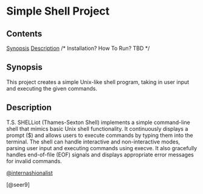# Simple Shell Project

## Contents
[Synopsis](#synopsis)
[Description](#description)
/* Installation? How To Run? TBD */

## Synopsis
This project creates a simple Unix-like shell program, taking in user input and executing the given commands.

## Description
T.S. SHELLiot (Thames-Sexton Shell) implements a simple command-line shell that mimics basic Unix shell functionality. It continuously displays a prompt ($) and allows users to execute commands by typing them into the terminal. The shell can handle interactive and non-interactive modes, parsing user input and executing commands using execve. It also gracefully handles end-of-file (EOF) signals and displays appropriate error messages for invalid commands.



[@internashionalist](https://github.com/internashionalist/internashionalist/blob/main/README.md)

[@seer9]